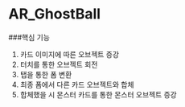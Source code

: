 # AR_GhostBall

###핵심 기능
1. 카드 이미지에 따른 오브젝트 증강
2. 터치를 통한 오브젝트 회전
3. 탭을 통한 폼 변환
4. 최종 폼에서 다른 카드 오브젝트와 합체
5. 합체했을 시 몬스터 카드를 통한 몬스터 오브젝트 증강
